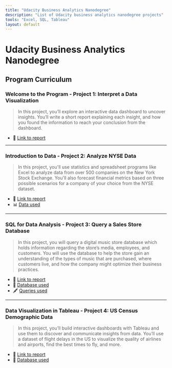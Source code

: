 ```yaml
---
title: "Udacity Business Analytics Nanodegree"
description: "List of Udacity business analytics nanodegree projects"
tools: "Excel, SQL, Tableau"
layout: default
---
```


# Udacity Business Analytics Nanodegree

## Program Curriculum

### **Welcome to the Program** - Project 1: Interpret a Data Visualization
> In this project, you’ll explore an interactive data dashboard to uncover insights. You’ll write a short report explaining each insight, and how you found the information to reach your conclusion from the dashboard.

- 📄 [Link to report](https://github.com/hanif-dev/.pdf)

---

### **Introduction to Data** - Project 2: Analyze NYSE Data
> In this project, you'll use statistics and spreadsheet programs like Excel to analyze data from over 500 companies on the New York Stock Exchange. You'll also forecast financial metrics based on three possible scenarios for a company of your choice from the NYSE dataset.

- 📄 [Link to report](https://github.com/hanif-dev/.pdf)
- 📊 [Data used](https://github.com/hanif-dev/.csv)

---

### **SQL for Data Analysis** - Project 3: Query a Sales Store Database
> In this project, you will query a digital music store database which holds information regarding the store’s media, employees, and customers. You will use the database to help the store gain an understanding of the types of music that are purchased, where customers live, and how the company might optimize their business practices.

- 📄 [Link to report](https://github.com/hanif-dev/.pdf)
- 📂 [Database used](https://github.com/hanif-dev/chinook.db)
- 🖋️ [Queries used](https://github.com/hanif-dev/)

---

### **Data Visualization in Tableau** - Project 4: US Census Demographic Data
> In this project, you’ll build interactive dashboards with Tableau and use them to discover and communicate insights from data. You’ll use a dataset of flight delays in the US to visualize the quality of airlines and airports, find the best times to fly, and more.

- 📄 [Link to report](https://github.com/hanif-dev/.pdf)
- 📂 [Database used](https://github.com/hanif-dev/.pdf)

